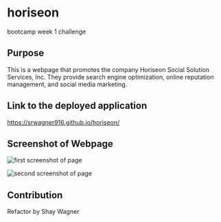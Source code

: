 # horiseon
bootcamp week 1 challenge

## Purpose
This is a webpage that promotes the company Horiseon Social Solution Services, Inc.  They provide search engine optimization, online reputation management, and social media marketing.

## Link to the deployed application
https://srwagner916.github.io/horiseon/

## Screenshot of Webpage
![first screenshot of page](./assets/images/horiseon-screenshot1.png)

![second screenshot of page](./assets/images/horiseon-screenshot2.png)

## Contribution
Refactor by Shay Wagner